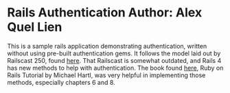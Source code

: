 Rails Authentication
Author: Alex Quel Lien
====================
This is a sample rails application demonstrating authentication, written without using pre-built authentication gems.
It follows the model laid out by Railscast 250, found [here](http://railscasts.com/episodes/250-authentication-from-scratch-revised?view=asciicast).
That Railscast is somewhat outdated, and Rails 4 has new methods to help with authentication. The book found [here](http://www.railstutorial.org/book), Ruby on Rails Tutorial by Michael Hartl, was very helpful in implementing those methods, especially chapters 6 and 8.

